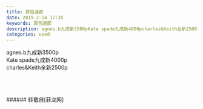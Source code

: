 ```yaml
---
title: 買包過節
date: 2019-2-14 17:35
keywords: 買包過節
description: agnes.b九成新3500pKate spade九成新4000pcharles&Keith全新2500p
categories: used
---
```

<td class="t_f" id="postmessage_3005433">

agnes.b九成新3500p<br/>
Kate spade九成新4000p<br/>
charles&amp;Keith全新2500p<br/>
<img alt="" border="0" class="zoom" data-cf-modified-160e1986af4e16e611c620ef-="" file="http://www.flw.ph/data/appbyme/upload/image/201902/14/FR2mMkdxkdtK.jpg" id="aimg_Q3LlQ" lazyloadthumb="1" onclick="" onmouseover="" src="http://www.flw.ph/data/appbyme/upload/image/201902/14/FR2mMkdxkdtK.jpg"/><br/>
<br/>
<img alt="" border="0" class="zoom" data-cf-modified-160e1986af4e16e611c620ef-="" file="http://www.flw.ph/data/appbyme/upload/image/201902/14/YW0xhO6glkAf.jpg" id="aimg_akygS" lazyloadthumb="1" onclick="" onmouseover="" src="http://www.flw.ph/data/appbyme/upload/image/201902/14/YW0xhO6glkAf.jpg"/><br/>
<br/>
<img alt="" border="0" class="zoom" data-cf-modified-160e1986af4e16e611c620ef-="" file="http://www.flw.ph/data/appbyme/upload/image/201902/14/vxVCG4dqTv8w.jpg" id="aimg_hAHyQ" lazyloadthumb="1" onclick="" onmouseover="" src="http://www.flw.ph/data/appbyme/upload/image/201902/14/vxVCG4dqTv8w.jpg"/><br/>
<br/>
</td>
###### 转载自[菲龙网]